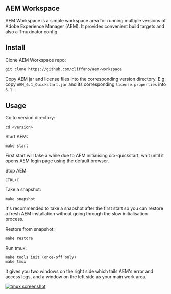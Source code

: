 AEM Workspace
-------------

AEM Workspace is a simple workspace area for running multiple versions of Adobe Experience Manager (AEM).
It provides convenient build targets and also a Tmuxinator config.

Install
-------

Clone AEM Workspace repo:

    git clone https://github.com/cliffano/aem-workspace

Copy AEM jar and license files into the corresponding version directory.
E.g. copy `AEM_6.1_Quickstart.jar` and its corresponding `license.properties` into `6.1` .

Usage
-----

Go to version directory:

    cd <version>

Start AEM:

    make start

First start will take a while due to AEM initialising crx-quickstart, wait until it opens AEM login page using the default browser.

Stop AEM:

    CTRL+C

Take a snapshot:

    make snapshot

It's recommended to take a snapshot after the first start so you can restore a fresh AEM installation without going through the slow initialisation process.

Restore from snapshot:

    make restore

Run tmux:

    make tools init (once-off only)
    make tmux

It gives you two windows on the right side which tails AEM's error and access logs, and a window on the left side as your main work area.

[![tmux screenshot](https://raw.github.com/cliffano/aem-workspace/master/screenshots/tmux.jpg)](https://raw.github.com/cliffano/aem-workspace/master/screenshots/tmux.jpg)
